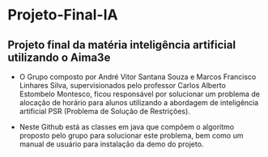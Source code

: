 # Projeto-Final-IA
## Projeto final da matéria inteligência artificial utilizando o Aima3e

- O Grupo composto por André Vitor Santana Souza e Marcos Francisco Linhares Silva, supervisionados pelo professor Carlos Alberto Estombelo Montesco, ficou responsável por solucionar um problema de alocação de horário para alunos utilizando a abordagem de inteligência artificial PSR (Problema de Solução de Restrições).

- Neste Github está as classes em java que compõem o algoritmo proposto pelo grupo para solucionar este problema, bem como um manual de usuário para instalação da demo do projeto.
